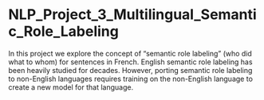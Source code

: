 # NLP_Project_3_Multilingual_Semantic_Role_Labeling
In this project we explore the concept of “semantic role labeling” (who did what to whom) for sentences in French. English semantic role labeling has been heavily studied for decades. However, porting semantic role labeling to non-English languages requires training on the non-English language to create a new model for that language.
